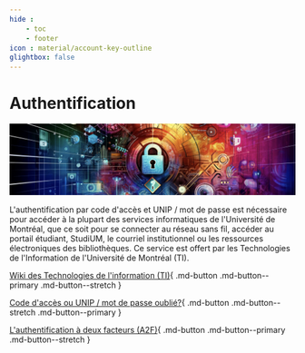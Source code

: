 ```yaml
---
hide : 
    - toc
    - footer
icon : material/account-key-outline
glightbox: false
---
```


# Authentification

![](images/auth.jpg)   

L'authentification par code d'accès et UNIP / mot de passe est nécessaire pour accéder à la plupart des services informatiques de l'Université de Montréal, que ce soit pour se connecter au réseau sans fil, accéder au portail étudiant, StudiUM, le courriel institutionnel ou les ressources électroniques des bibliothèques. Ce service est offert par les Technologies de l'Information de l'Université de Montréal (TI).

<div class="grid cards" markdown>

[Wiki des Technologies de l'information (TI)](https://wiki.umontreal.ca/x/HJeUBw){ .md-button .md-button--primary .md-button--stretch } 
<!-- [Wiki des Technologies de l'information (TI)](https://wiki.umontreal.ca/x/HJeUBw){ .md-button .md-button--primary .md-button--stretch target="_blank"}  -->

[Code d'accès ou UNIP / mot de passe oublié?](https://ti.umontreal.ca/offre-de-services/services-par-categorie/comptes-et-mots-de-passe/authentification-code-dacces-unip/){ .md-button .md-button--stretch .md-button--primary }

[L'authentification à deux facteurs (A2F)](https://wiki.umontreal.ca/pages/viewpage.action?pageId=184126772){ .md-button .md-button--primary .md-button--stretch }
</div>